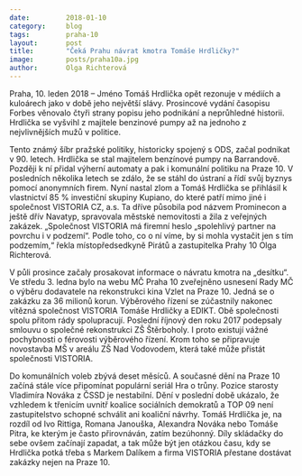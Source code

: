 ```yaml
---
date:         2018-01-10
category:     blog
tags:         praha-10
layout:       post
title:        "Čeká Prahu návrat kmotra Tomáše Hrdličky?" 
image:        posts/praha10a.jpg
author:       Olga Richterová
---
```


Praha, 10. leden 2018 – Jméno Tomáš Hrdlička opět rezonuje v médiích a kuloárech jako v době jeho největší slávy. Prosincové vydání časopisu Forbes věnovalo čtyři strany popisu jeho podnikání a neprůhledné historii. Hrdlička se vyšvihl z majitele benzinové pumpy až na jednoho z nejvlivnějších mužů v politice.

Tento známý šíbr pražské politiky, historicky spojený s ODS, začal podnikat v 90. letech. Hrdlička se stal majitelem benzínové pumpy na Barrandově. Později k ní přidal výherní automaty a pak i komunální politiku na Praze 10. V posledních několika letech se zdálo, že se stáhl do ústraní a řídí svůj byznys pomocí anonymních firem. Nyní nastal zlom a Tomáš Hrdlička se přihlásil k vlastnictví 85 % investiční skupiny Kupiano, do které patří mimo jiné i společnost VISTORIA CZ, a.s. Ta dříve působila pod názvem Prominecon a ještě dřív Navatyp, spravovala městské nemovitosti a žila z veřejných zakázek. „Společnost VISTORIA má firemní heslo „spolehlivý partner na povrchu i v podzemí“. Podle toho, co o ní víme, by si mohla vystačit jen s tím podzemím,“ řekla místopředsedkyně Pirátů a zastupitelka Prahy 10 Olga Richterová.

V půli prosince začaly prosakovat informace o návratu kmotra na „desítku“. Ve středu 3. ledna bylo na webu MČ Praha 10 zveřejněno usnesení Rady MČ o výběru dodavatele na rekonstrukci kina Vzlet na Praze 10. Jedná se o zakázku za 36 milionů korun. Výběrového řízení se zúčastnily nakonec vítězná společnost VISTORIA Tomáše Hrdličky a EDIKT. Obě společnosti spolu přitom rády spolupracují. Poslední říjnový den roku 2017 podepsaly smlouvu o společné rekonstrukci ZŠ Štěrboholy. I proto existují vážné pochybnosti o férovosti výběrového řízení. Krom toho se připravuje novostavba MŠ v areálu ZŠ Nad Vodovodem, která také může přistát společnosti VISTORIA.

Do komunálních voleb zbývá deset měsíců. A současné dění na Praze 10 začíná stále více připomínat populární seriál Hra o trůny. Pozice starosty Vladimíra Nováka z ČSSD je nestabilní. Dění v poslední době ukázalo, že vzhledem k třenicím uvnitř koalice sociálních demokratů a TOP 09 není zastupitelstvo schopné schválit ani koaliční návrhy. Tomáš Hrdlička je, na rozdíl od Ivo Rittiga, Romana Janouška, Alexandra Nováka nebo Tomáše Pitra, ke kterým je často přirovnáván, zatím bezúhonný. Díly skládačky do sebe ovšem začínají zapadat, a tak může být jen otázkou času, kdy se Hrdlička potká třeba s Markem Dalíkem a firma VISTORIA přestane dostávat zakázky nejen na Praze 10.
